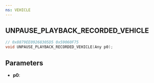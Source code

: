 ```yaml
---
ns: VEHICLE
---
```

## UNPAUSE_PLAYBACK_RECORDED_VEHICLE

```c
// 0x8879EE09268305D5 0x59060F75
void UNPAUSE_PLAYBACK_RECORDED_VEHICLE(Any p0);
```


## Parameters
* **p0**: 

